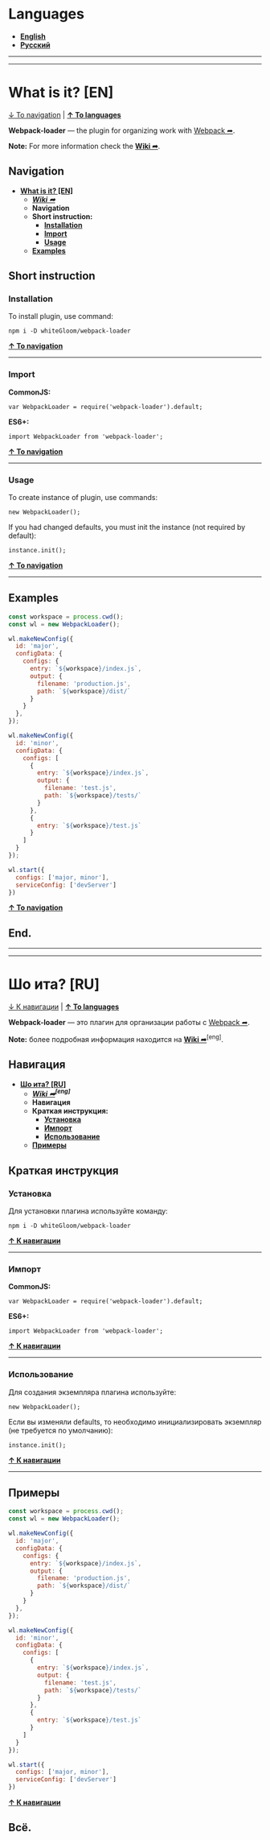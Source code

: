 <h1 id='languages'>Languages</h1>

* **[English](#what-is-it-en 'English')**
* **[Русский](#what-is-it-ru 'Русский')**

***

***

<h1 id='what-is-it-en'>What is it? [EN]</h1>

[↓ To navigation](#navigation-en '↓ To navigation-en') | **[↑ To languages](#languages '↑ To languages')**

**Webpack-loader** — the plugin for organizing work with [Webpack &#10150;](https://webpack.js.org/ 'Webpack').

**Note:** For more information check the **[Wiki &#10150;](https://github.com/whiteGloom/webpack-loader/wiki 'Wiki')**.

<h2 id='navigation-en'>Navigation</h2>

* **[What is it? [EN]](#what-is-it-en 'What is it? [EN]')**
    * _**[Wiki &#10150;](https://github.com/whiteGloom/webpack-loader/wiki 'Wiki')**_
    * **Navigation**
    * **Short instruction:**
        * **[Installation](#installation-en 'Installation')**
        * **[Import](#import-en 'Import')**
        * **[Usage](#usage-en 'Usage')**
    * **[Examples](#examples-en 'Examples')**

<h2 id='short-instruction-en'>Short instruction</h2>

<h3 id='installation-en'>Installation</h3>

To install plugin, use command:

```
npm i -D whiteGloom/webpack-loader
```

**[↑ To navigation](#navigation-en '↑ To navigation')** 

***

<h3 id='import-en'>Import</h3>

**CommonJS:**

```
var WebpackLoader = require('webpack-loader').default;
```

**ES6+:**

```
import WebpackLoader from 'webpack-loader';
```

**[↑ To navigation](#navigation-en '↑ To navigation')** 

***

<h3 id='usage-en'>Usage</h3>

To create instance of plugin, use commands:

```
new WebpackLoader();
```

If you had changed defaults, you must init the instance (not required by default):

```
instance.init();
```

**[↑ To navigation](#navigation-en '↑ To navigation')** 

***

<h2 id='examples-en'>Examples</h2>

```js
const workspace = process.cwd();
const wl = new WebpackLoader();

wl.makeNewConfig({
  id: 'major',
  configData: {
    configs: {
      entry: `${workspace}/index.js`,
      output: {
        filename: 'production.js',
        path: `${workspace}/dist/`
      }    
    }
  },
});

wl.makeNewConfig({
  id: 'minor',
  configData: {
    configs: [
      {
        entry: `${workspace}/index.js`,
        output: {
          filename: 'test.js',
          path: `${workspace}/tests/` 
        } 
      },
      {
        entry: `${workspace}/test.js`
      }
    ]
  }
});

wl.start({
  configs: ['major, minor'],
  serviceConfig: ['devServer']
})
```

**[↑ To navigation](#navigation-en '↑ To navigation')** 


<h2 id="end-en">End.</h2>

***

***

<h1 id='what-is-it-ru'>Шо ита? [RU]</h1>

[↓ К навигации](#navigation-ru '↓ К навигации') | **[↑ To languages](#languages '↑ To languages')** 

**Webpack-loader** — это плагин для организации работы с [Webpack &#10150;](https://webpack.js.org/ 'Webpack').

**Note:** более подробная информация находится на **[Wiki &#10150;](https://github.com/whiteGloom/webpack-loader/wiki 'Wiki')**<sup>[eng]</sup>.

<h2 id='navigation-ru'>Навигация</h2>

* **[Шо ита? [RU]](#what-is-it-ru 'Шо ита? [RU]')**
    * _**[Wiki &#10150;](https://github.com/whiteGloom/webpack-loader/wiki 'Wiki [EN]')<sup>[eng]</sup>**_
    * **Навигация**
    * **Краткая инструкция:**
        * **[Установка](#installation-ru 'Установка')**
        * **[Импорт](#import-ru 'Импорт')**
        * **[Использование](#usage-ru 'Использование')**
    * **[Примеры](#examples-ru 'Примеры')**

<h2 id='short-instruction-ru'>Краткая инструкция</h2>

<h3 id='installation-ru'>Установка</h3>

Для установки плагина используйте команду:

```
npm i -D whiteGloom/webpack-loader
```

**[↑ К навигации](#navigation-ru '↑ К навигации')**

***

<h3 id='import-ru'>Импорт</h3>

**CommonJS:**

```
var WebpackLoader = require('webpack-loader').default;
```

**ES6+:**

```
import WebpackLoader from 'webpack-loader';
```

**[↑ К навигации](#navigation-ru '↑ К навигации')**

***

<h3 id='usage-ru'>Использование</h3>

Для создания экземпляра плагина используйте:

```
new WebpackLoader();
```

Если вы изменяли defaults, то необходимо инициализировать экземпляр (не требуется по умолчанию):

```
instance.init();
```

**[↑ К навигации](#navigation-ru '↑ К навигации')**

***

<h2 id='examples-ru'>Примеры</h2>

```js
const workspace = process.cwd();
const wl = new WebpackLoader();

wl.makeNewConfig({
  id: 'major',
  configData: {
    configs: {
      entry: `${workspace}/index.js`,
      output: {
        filename: 'production.js',
        path: `${workspace}/dist/`
      }    
    }
  },
});

wl.makeNewConfig({
  id: 'minor',
  configData: {
    configs: [
      {
        entry: `${workspace}/index.js`,
        output: {
          filename: 'test.js',
          path: `${workspace}/tests/` 
        } 
      },
      {
        entry: `${workspace}/test.js`
      }
    ]
  }
});

wl.start({
  configs: ['major, minor'],
  serviceConfig: ['devServer']
})
```

**[↑ К навигации](#navigation-ru '↑ К навигации')**

<h2 id="end-ru">Всё.</h2>